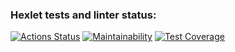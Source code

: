 ### Hexlet tests and linter status:
[![Actions Status](https://github.com/AlLi92/frontend-project-46/actions/workflows/hexlet-check.yml/badge.svg)](https://github.com/AlLi92/frontend-project-46/actions)
[![Maintainability](https://api.codeclimate.com/v1/badges/e6e3424f6fc551cd18d8/maintainability)](https://codeclimate.com/github/AlLi92/frontend-project-46/maintainability)
[![Test Coverage](https://api.codeclimate.com/v1/badges/e6e3424f6fc551cd18d8/test_coverage)](https://codeclimate.com/github/AlLi92/frontend-project-46/test_coverage)